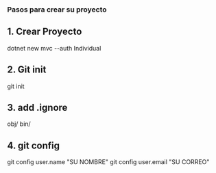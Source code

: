 ### Pasos para crear su proyecto

## 1. Crear Proyecto

dotnet new mvc --auth Individual

## 2. Git init

git init

## 3. add .ignore

obj/
bin/

## 4. git config

git config user.name "SU NOMBRE"
git config user.email "SU CORREO"
